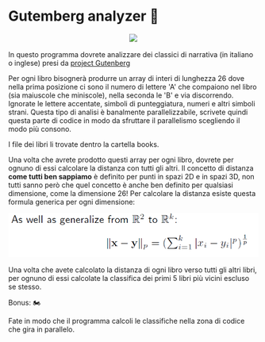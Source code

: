 # Gutemberg analyzer :motor_scooter:

<p align="center">
<img src="https://images.unsplash.com/photo-1457369804613-52c61a468e7d?ixlib=rb-1.2.1&ixid=eyJhcHBfaWQiOjEyMDd9&auto=format&fit=crop&w=1350&q=80"  class="center">
</p>

In questo programma dovrete analizzare dei classici di narrativa (in italiano o inglese) presi da [project Gutenberg](https://www.gutenberg.org/) 


Per ogni libro bisognerà produrre un array di interi di lunghezza 26 dove nella prima posizione ci sono il numero di lettere 'A' che compaiono nel libro (sia maiuscole che miniscole), nella seconda le 'B' e via discorrendo. Ignorate le lettere accentate, simboli di punteggiatura, numeri e altri simboli strani. Questa tipo di analisi è banalmente parallelizzabile, scrivete quindi questa parte di codice in modo da sfruttare il parallelismo scegliendo il modo più consono.

I file dei libri li trovate dentro la cartella books.

Una volta che avrete prodotto questi array per ogni libro, dovrete per ognuno di essi calcolare la distanza con tutti gli altri. Il concetto di distanza **come tutti ben sappiamo** è definito per punti in spazi 2D e in spazi 3D, non tutti sanno però che quel concetto è anche ben definito per qualsiasi dimensione, come la dimensione 26! Per calcolare la distanza esiste questa formula generica per ogni dimensione:


<p align="center">
<img src="formula.PNG"  class="center">
</p>


Una volta che avete calcolato la distanza di ogni libro verso tutti gli altri libri, per ognuno di essi calcolate la classifica dei primi 5 libri più vicini escluso se stesso.

Bonus: :motorcycle:

Fate in modo che il programma calcoli le classifiche nella zona di codice che gira in parallelo.